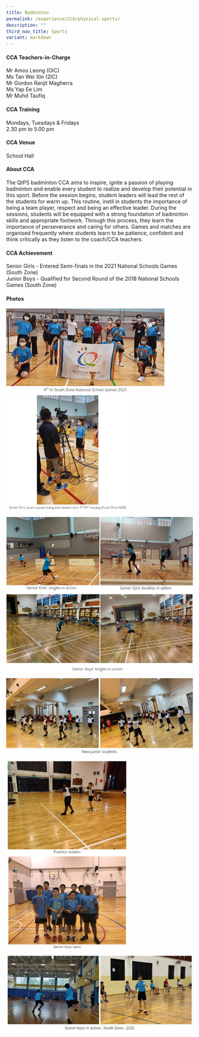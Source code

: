 ```yaml
---
title: Badminton
permalink: /experience/CCA/physical-sports/
description: ""
third_nav_title: Sports
variant: markdown
---
```

#### **CCA Teachers-in-Charge**
Mr Amos Leong (OIC)  <br>
Ms Tan Wei Xin (2IC)<br>
Mr Gordon Ranjit Magherra<br>
Ms Yap Ee Lim<br>
Mr Muhd Taufiq

#### **CCA Training**
Mondays, Tuesdays &amp; Fridays<br>
2.30 pm to 5.00 pm

#### **CCA Venue**
School Hall

#### **About CCA**
The QtPS badminton CCA aims to inspire, ignite a passion of playing badminton and enable every student to realize and develop their potential in this sport. Before the session begins, student leaders will lead the rest of the students for warm up. This routine, instil in students the importance of being a team player, respect and being an effective leader. During the sessions, students will be equipped with a strong foundation of badminton skills and appropriate footwork. Through this process, they learn the importance of perseverance and caring for others. Games and matches are organised frequently where students learn to be patience, confident and think critically as they listen to the coach/CCA teachers.

#### **CCA Achievement**
Senior Girls - Entered Semi-finals in the 2021 National Schools Games (South Zone)<br>
Junior Boys - Qualified for Second Round of the 2018 National Schools Games (South Zone) 

#### **Photos**

<img src="/images/CCA%20Badminton/bmt%201.jpg" style="width:85%">

<img src="/images/CCA%20Badminton/bmt%202.jpg" style="width:65%">

![](/images/CCA%20Badminton/bmt%203.jpg)


![](/images/CCA%20Badminton/bmt%204.jpg)

<img src="/images/CCA%20Badminton/bmt%205.jpg" style="width:65%">

<img src="/images/CCA%20Badminton/bmt%206.jpg" style="width:65%">

![](/images/CCA%20Badminton/bmt%207.jpg)